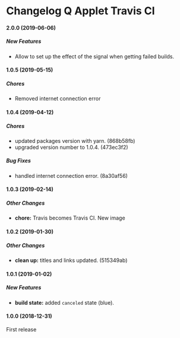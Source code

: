 # Changelog Q Applet Travis CI

#### 2.0.0 (2019-06-06)

##### New Features

* Allow to set up the effect of the signal when getting failed builds.

#### 1.0.5 (2019-05-15)

##### Chores

*  Removed internet connection error

#### 1.0.4 (2019-04-12)

##### Chores

*  updated packages version with yarn. (868b58fb)
*  upgraded version number to 1.0.4. (473ec3f2)

##### Bug Fixes

*  handled internet connection error. (8a30af56)

#### 1.0.3 (2019-02-14)

##### Other Changes

* **chore:**  Travis becomes Travis CI. New image

#### 1.0.2 (2019-01-30)

##### Other Changes

* **clean up:**  titles and links updated. (515349ab)

#### 1.0.1 (2019-01-02)

##### New Features

* **build state:**  added `canceled` state (blue).

#### 1.0.0 (2018-12-31)

First release
